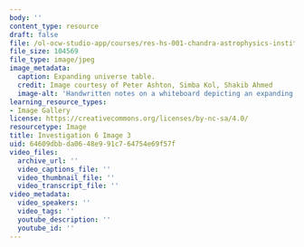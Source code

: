 ```yaml
---
body: ''
content_type: resource
draft: false
file: /ol-ocw-studio-app/courses/res-hs-001-chandra-astrophysics-institute/mithfh_chandra_inv6_exunta.jpg
file_size: 104569
file_type: image/jpeg
image_metadata:
  caption: Expanding universe table.
  credit: Image courtesy of Peter Ashton, Simba Kol, Shakib Ahmed
  image-alt: 'Handwritten notes on a whiteboard depicting an expanding universe table. '
learning_resource_types:
- Image Gallery
license: https://creativecommons.org/licenses/by-nc-sa/4.0/
resourcetype: Image
title: Investigation 6 Image 3
uid: 64609dbb-da06-48e9-91c7-64754e69f57f
video_files:
  archive_url: ''
  video_captions_file: ''
  video_thumbnail_file: ''
  video_transcript_file: ''
video_metadata:
  video_speakers: ''
  video_tags: ''
  youtube_description: ''
  youtube_id: ''
---
```

